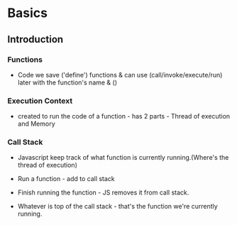 # Basics

## Introduction

### Functions

- Code we save ('define') functions & can use (call/invoke/execute/run) later with the function's name & ()

### Execution Context

- created to run the code of a function - has 2 parts - Thread of execution and Memory

### Call Stack

- Javascript keep track of what function is currently running.(Where's the thread of execution)

- Run a function - add to call stack

- Finish running the function - JS removes it from call stack.

- Whatever is top of the call stack - that's the function we're currently running.
